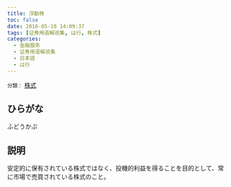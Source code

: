 ```yaml
---
title: 浮動株
toc: false
date: 2018-05-18 14:09:37
tags: [证券用语解说集, は行, 株式]
categories:
  - 金融服务
  - 证券用语解说集
  - 日本語
  - は行
---
```


`分類：` [株式](/tags/株式/)

## ひらがな

ふどうかぶ

## 説明

安定的に保有されている株式ではなく、投機的利益を得ることを目的として、常に市場で売買されている株式のこと。
